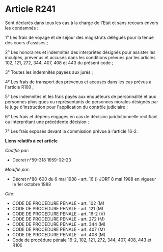 # Article R241

Sont déclarés dans tous les cas à la charge de l'Etat et sans recours envers les condamnés :

1° Les frais de voyage et de séjour des magistrats délégués pour la tenue des cours d'assises ;

2° Les honoraires et indemnités des interprètes désignés pour assister les inculpés, prévenus et accusés dans les conditions
prévues par les articles 102, 121, 272, 344, 407, 408 et 443 du présent code ;

3° Toutes les indemnités payées aux jurés ;

4° Les frais de transport des prévenus et accusés dans les cas prévus à l'article R100 ;

5° Les indemnités et les frais payés aux enquêteurs de personnalité et aux personnes physiques ou représentants de personnes
morales désignés par le juge d'instruction pour l'application du contrôle judiciaire ;

6° Les frais et dépens engagés en cas de décision juridictionnelle rectifiant ou interprétant une précédente décision ;

7° Les frais exposés devant la commission prévue à l'article 16-2.

**Liens relatifs à cet article**

_Codifié par_:

  - Décret n°59-318 1959-02-23

_Modifié par_:

  - Décret n°88-600 du 6 mai 1988 - art. 16 () JORF 8 mai 1988 en vigueur le 1er octobre 1988

_Cite_:

  - CODE DE PROCEDURE PENALE - art. 102 (M)
  - CODE DE PROCEDURE PENALE - art. 121 (M)
  - CODE DE PROCEDURE PENALE - art. 16-2 (V)
  - CODE DE PROCEDURE PENALE - art. 272 (M)
  - CODE DE PROCEDURE PENALE - art. 344 (M)
  - CODE DE PROCEDURE PENALE - art. 407 (M)
  - CODE DE PROCEDURE PENALE - art. 408 (M)
  - Code de procédure pénale 16-2, 102, 121, 272, 344, 407, 408, 443 et R100
